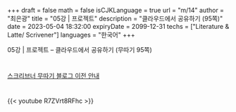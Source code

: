 +++
draft = false
math = false
isCJKLanguage = true
url = "m/14"
author = "최은광"
title = "05강 | 프로젝트"
description = "클라우드에서 공유하기 (95쪽)"
date = 2023-05-04 18:32:00
expiryDate = 2099-12-31
techs = ["Literature & Latte/ Scrivener"]
languages = "한국어"
+++

05강 | 프로젝트 – 클라우드에서 공유하기 (무따기 95쪽)

<!--more--> 

#

[스크리브너 무따기 블로그 이전 안내](../../docs/scrivener/newsroom/scrivener-notice-01/)

#

<script async src="https://pagead2.googlesyndication.com/pagead/js/adsbygoogle.js?client=ca-pub-2618164900782657"
     crossorigin="anonymous"></script>
<ins class="adsbygoogle"
     style="display:block"
     data-ad-format="autorelaxed"
     data-ad-client="ca-pub-2618164900782657"
     data-ad-slot="3789799679"></ins>
<script>
     (adsbygoogle = window.adsbygoogle || []).push({});
</script>

#

{{< youtube R7ZVrt8RFhc >}}

#